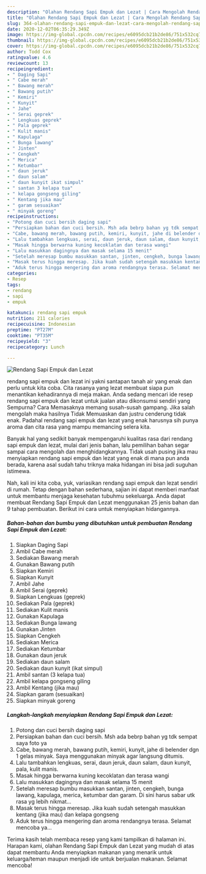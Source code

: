 ```yaml
---
description: "Olahan Rendang Sapi Empuk dan Lezat | Cara Mengolah Rendang Sapi Empuk dan Lezat Yang Bikin Ngiler"
title: "Olahan Rendang Sapi Empuk dan Lezat | Cara Mengolah Rendang Sapi Empuk dan Lezat Yang Bikin Ngiler"
slug: 364-olahan-rendang-sapi-empuk-dan-lezat-cara-mengolah-rendang-sapi-empuk-dan-lezat-yang-bikin-ngiler
date: 2020-12-02T06:35:29.349Z
image: https://img-global.cpcdn.com/recipes/e6095dcb21b2de86/751x532cq70/rendang-sapi-empuk-dan-lezat-foto-resep-utama.jpg
thumbnail: https://img-global.cpcdn.com/recipes/e6095dcb21b2de86/751x532cq70/rendang-sapi-empuk-dan-lezat-foto-resep-utama.jpg
cover: https://img-global.cpcdn.com/recipes/e6095dcb21b2de86/751x532cq70/rendang-sapi-empuk-dan-lezat-foto-resep-utama.jpg
author: Todd Cox
ratingvalue: 4.6
reviewcount: 13
recipeingredient:
- " Daging Sapi"
- " Cabe merah"
- " Bawang merah"
- " Bawang putih"
- " Kemiri"
- " Kunyit"
- " Jahe"
- " Serai geprek"
- " Lengkuas geprek"
- " Pala geprek"
- " Kulit manis"
- " Kapulaga"
- " Bunga lawang"
- " Jinten"
- " Cengkeh"
- " Merica"
- " Ketumbar"
- " daun jeruk"
- " daun salam"
- " daun kunyit ikat simpul"
- " santan 3 kelapa tua"
- " kelapa gongseng giling"
- " Kentang jika mau"
- " garam sesuaikan"
- " minyak goreng"
recipeinstructions:
- "Potong dan cuci bersih daging sapi"
- "Persiapkan bahan dan cuci bersih. Msh ada bebrp bahan yg tdk sempat saya foto ya"
- "Cabe, bawang merah, bawang putih, kemiri, kunyit, jahe di belender dgn 1 gelas minyak. Saya menggunakan minyak agar langsung ditumis."
- "Lalu tambahkan lengkuas, serai, daun jeruk, daun salam, daun kunyit, pala, kulit manis."
- "Masak hingga berwarna kuning kecoklatan dan terasa wangi"
- "Lalu masukkan dagingnya dan masak selama 15 menit"
- "Setelah meresap bumbu masukkan santan, jinten, cengkeh, bunga lawang, kapulaga, merica, ketumbar dan garam. Di sini harus sabar utk rasa yg lebih nikmat..."
- "Masak terus hingga meresap. Jika kuah sudah setengah masukkan kentang (jika mau) dan kelapa gongseng"
- "Aduk terus hingga mengering dan aroma rendangnya terasa. Selamat mencoba ya..."
categories:
- Resep
tags:
- rendang
- sapi
- empuk

katakunci: rendang sapi empuk 
nutrition: 211 calories
recipecuisine: Indonesian
preptime: "PT27M"
cooktime: "PT35M"
recipeyield: "3"
recipecategory: Lunch

---
```



![Rendang Sapi Empuk dan Lezat](https://img-global.cpcdn.com/recipes/e6095dcb21b2de86/751x532cq70/rendang-sapi-empuk-dan-lezat-foto-resep-utama.jpg)


rendang sapi empuk dan lezat ini yakni santapan tanah air yang enak dan perlu untuk kita coba. Cita rasanya yang lezat membuat siapa pun menantikan kehadirannya di meja makan.
Anda sedang mencari ide resep rendang sapi empuk dan lezat untuk jualan atau dikonsumsi sendiri yang Sempurna? Cara Memasaknya memang susah-susah gampang. Jika salah mengolah maka hasilnya Tidak Memuaskan dan justru cenderung tidak enak. Padahal rendang sapi empuk dan lezat yang enak harusnya sih punya aroma dan cita rasa yang mampu memancing selera kita.



Banyak hal yang sedikit banyak mempengaruhi kualitas rasa dari rendang sapi empuk dan lezat, mulai dari jenis bahan, lalu pemilihan bahan segar sampai cara mengolah dan menghidangkannya. Tidak usah pusing jika mau menyiapkan rendang sapi empuk dan lezat yang enak di mana pun anda berada, karena asal sudah tahu triknya maka hidangan ini bisa jadi suguhan istimewa.


Nah, kali ini kita coba, yuk, variasikan rendang sapi empuk dan lezat sendiri di rumah. Tetap dengan bahan sederhana, sajian ini dapat memberi manfaat untuk membantu menjaga kesehatan tubuhmu sekeluarga. Anda dapat membuat Rendang Sapi Empuk dan Lezat menggunakan 25 jenis bahan dan 9 tahap pembuatan. Berikut ini cara untuk menyiapkan hidangannya.

<!--inarticleads1-->

##### Bahan-bahan dan bumbu yang dibutuhkan untuk pembuatan Rendang Sapi Empuk dan Lezat:

1. Siapkan  Daging Sapi
1. Ambil  Cabe merah
1. Sediakan  Bawang merah
1. Gunakan  Bawang putih
1. Siapkan  Kemiri
1. Siapkan  Kunyit
1. Ambil  Jahe
1. Ambil  Serai (geprek)
1. Siapkan  Lengkuas (geprek)
1. Sediakan  Pala (geprek)
1. Sediakan  Kulit manis
1. Gunakan  Kapulaga
1. Sediakan  Bunga lawang
1. Gunakan  Jinten
1. Siapkan  Cengkeh
1. Sediakan  Merica
1. Sediakan  Ketumbar
1. Gunakan  daun jeruk
1. Sediakan  daun salam
1. Sediakan  daun kunyit (ikat simpul)
1. Ambil  santan (3 kelapa tua)
1. Ambil  kelapa gongseng giling
1. Ambil  Kentang (jika mau)
1. Siapkan  garam (sesuaikan)
1. Siapkan  minyak goreng




<!--inarticleads2-->

##### Langkah-langkah menyiapkan Rendang Sapi Empuk dan Lezat:

1. Potong dan cuci bersih daging sapi
1. Persiapkan bahan dan cuci bersih. Msh ada bebrp bahan yg tdk sempat saya foto ya
1. Cabe, bawang merah, bawang putih, kemiri, kunyit, jahe di belender dgn 1 gelas minyak. Saya menggunakan minyak agar langsung ditumis.
1. Lalu tambahkan lengkuas, serai, daun jeruk, daun salam, daun kunyit, pala, kulit manis.
1. Masak hingga berwarna kuning kecoklatan dan terasa wangi
1. Lalu masukkan dagingnya dan masak selama 15 menit
1. Setelah meresap bumbu masukkan santan, jinten, cengkeh, bunga lawang, kapulaga, merica, ketumbar dan garam. Di sini harus sabar utk rasa yg lebih nikmat...
1. Masak terus hingga meresap. Jika kuah sudah setengah masukkan kentang (jika mau) dan kelapa gongseng
1. Aduk terus hingga mengering dan aroma rendangnya terasa. Selamat mencoba ya...




Terima kasih telah membaca resep yang kami tampilkan di halaman ini. Harapan kami, olahan Rendang Sapi Empuk dan Lezat yang mudah di atas dapat membantu Anda menyiapkan makanan yang menarik untuk keluarga/teman maupun menjadi ide untuk berjualan makanan. Selamat mencoba!
